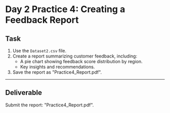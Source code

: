 # Day 2 Practice 4: Creating a Feedback Report

## Task
1. Use the `Dataset2.csv` file.
2. Create a report summarizing customer feedback, including:
   - A pie chart showing feedback score distribution by region.
   - Key insights and recommendations.
3. Save the report as "Practice4_Report.pdf".

---

## Deliverable
Submit the report: "Practice4_Report.pdf".